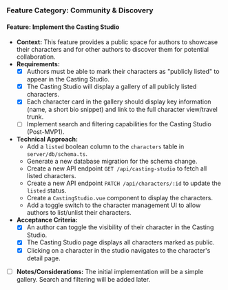 ### Feature Category: Community & Discovery

#### **Feature:** Implement the Casting Studio

*   **Context:** This feature provides a public space for authors to showcase their characters and for other authors to discover them for potential collaboration.
*   **Requirements:**
    *   [x] Authors must be able to mark their characters as "publicly listed" to appear in the Casting Studio.
    *   [x] The Casting Studio will display a gallery of all publicly listed characters.
    *   [x] Each character card in the gallery should display key information (name, a short bio snippet) and link to the full character view/travel trunk.
    *   [ ] Implement search and filtering capabilities for the Casting Studio (Post-MVP1).
*   **Technical Approach:**
    *   Add a `listed` boolean column to the `characters` table in `server/db/schema.ts`.
    *   Generate a new database migration for the schema change.
    *   Create a new API endpoint `GET /api/casting-studio` to fetch all listed characters.
    *   Create a new API endpoint `PATCH /api/characters/:id` to update the `listed` status.
    *   Create a `CastingStudio.vue` component to display the characters.
    *   Add a toggle switch to the character management UI to allow authors to list/unlist their characters.
*   **Acceptance Criteria:**
    *   [x] An author can toggle the visibility of their character in the Casting Studio.
    *   [x] The Casting Studio page displays all characters marked as public.
    *   [x] Clicking on a character in the studio navigates to the character's detail page.
*   [ ] **Notes/Considerations:** The initial implementation will be a simple gallery. Search and filtering will be added later.